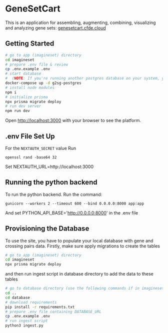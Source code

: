 # GeneSetCart
This is an application for assembling, augmenting, combining, visualizing and analyzing gene sets: [genesetcart.cfde.cloud](genesetcart.cfde.cloud)

## Getting Started
```bash
# go to app (imagineset) directory
cd imagineset
# prepare .env file & review
cp .env.example .env
# start database
#  (NOTE: If you're running another postgres database on your system, you should turn it off as the ports will conflict)
docker-compose up -d g2sg-postgres
# install node modules
npm i
# initialize prisma
npx prisma migrate deploy
# run dev server
npm run dev
```

Open [http://localhost:3000](http://localhost:3000) with your browser to see the platform.

## .env File Set Up
For the `NEXTAUTH_SECRET` value
Run
```
openssl rand -base64 32
```
Set NEXTAUTH_URL=http://localhost:3000

## Running the python backend
To run the python backend. Run the command: 
``` 
gunicorn --workers 2 --timeout 600 --bind 0.0.0.0:8000 app:app
```
And set PYTHON_API_BASE='http://0.0.0.0:8000' in the .env file


## Provisioning the Database
To use the site, you have to populate your local database with gene and crossing pairs data. Firstly, make sure apply migrations to create the tables
```bash
# go to app (imagineset) directory
cd imagineset
npx prisma migrate deploy
```
and then run ingest script in database directory to add the data to these tables
```bash
# go to database directory (use the following commands if in imagineset directory):
cd ..
cd database
# download requirements
pip install -r requirements.txt
# prepare .env file containing DATABASE_URL
cp .env.example .env
# run ingest script
python3 ingest.py
```

